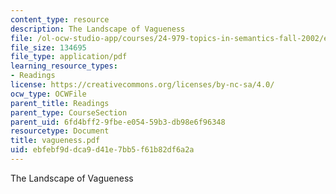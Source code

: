 ```yaml
---
content_type: resource
description: The Landscape of Vagueness
file: /ol-ocw-studio-app/courses/24-979-topics-in-semantics-fall-2002/ebfebf9ddca9d41e7bb5f61b82df6a2a_vagueness.pdf
file_size: 134695
file_type: application/pdf
learning_resource_types:
- Readings
license: https://creativecommons.org/licenses/by-nc-sa/4.0/
ocw_type: OCWFile
parent_title: Readings
parent_type: CourseSection
parent_uid: 6fd4bff2-9fbe-e054-59b3-db98e6f96348
resourcetype: Document
title: vagueness.pdf
uid: ebfebf9d-dca9-d41e-7bb5-f61b82df6a2a
---
```

The Landscape of Vagueness